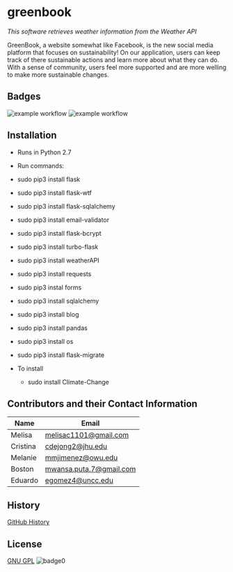 # greenbook
*This software retrieves weather information from the Weather API*


GreenBook, a website somewhat like Facebook, is the new social media platform that focuses on sustainability! 
On our application, users can keep track of there sustainable actions and learn more about what they can do.
With a sense of community, users feel more supported and are more welling to make more sustainable changes.

## Badges
![example workflow](https://github.com/Mwansa1/Climate-Change/actions/workflows/style.yaml/badge.svg)
![example workflow](https://github.com/Mwansa1/Climate-Change/actions/workflows/test.yaml/badge.svg)


## Installation
* Runs in Python 2.7
* Run commands: 
* sudo pip3 install flask
* sudo pip3 install flask-wtf
* sudo pip3 install flask-sqlalchemy
* sudo pip3 install email-validator
* sudo pip3 install flask-bcrypt
* sudo pip3 install turbo-flask
* sudo pip3 install weatherAPI
* sudo pip3 install requests
* sudo pip3 instal forms
* sudo pip3 install sqlalchemy
* sudo pip3 install blog
* sudo pip3 install pandas
* sudo pip3 install os
* sudo pip3 install flask-migrate
      
* To install
  * sudo install Climate-Change 
  
## Contributors and their Contact Information
Name         | Email
------------ | -------------------------
Melisa   | melisac1101@gmail.com
Cristina       | cdejong2@jhu.edu 
Melanie       |mmjimenez@owu.edu 
Boston       | mwansa.puta.7@gmail.com
Eduardo       | egomez4@uncc.edu




## History
[GitHub History](http://github.com)


## License
[GNU GPL](license)
![badge0](https://img.shields.io/static/v1?label=License&message=GNU&color=<BLUE>)


